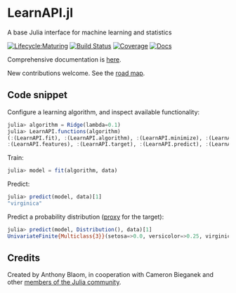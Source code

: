 # LearnAPI.jl

A base Julia interface for machine learning and statistics

[![Lifecycle:Maturing](https://img.shields.io/badge/Lifecycle-Maturing-007EC6)](ROADMAP.md)
[![Build Status](https://github.com/JuliaAI/LearnAPI.jl/workflows/CI/badge.svg)](https://github.com/JuliaAI/LearnAPI.jl/actions)
[![Coverage](https://codecov.io/gh/JuliaAI/LearnAPI.jl/branch/master/graph/badge.svg)](https://codecov.io/github/JuliaAI/LearnAPI.jl?branch=master)
[![Docs](https://img.shields.io/badge/docs-dev-blue.svg)](https://juliaai.github.io/LearnAPI.jl/dev/)

Comprehensive documentation is [here](https://juliaai.github.io/LearnAPI.jl/dev/).

New contributions welcome. See the [road map](ROADMAP.md).

## Code snippet

Configure a learning algorithm, and inspect available functionality:

```julia
julia> algorithm = Ridge(lambda=0.1)
julia> LearnAPI.functions(algorithm)
(:(LearnAPI.fit), :(LearnAPI.algorithm), :(LearnAPI.minimize), :(LearnAPI.obs), 
:(LearnAPI.features), :(LearnAPI.target), :(LearnAPI.predict), :(LearnAPI.coefficients))
```

Train:

```julia
julia> model = fit(algorithm, data)
```

Predict:

```julia
julia> predict(model, data)[1]
"virginica"
```

Predict a probability distribution ([proxy](https://juliaai.github.io/LearnAPI.jl/dev/kinds_of_target_proxy/#proxy_types) for the target):

```julia
julia> predict(model, Distribution(), data)[1]
UnivariateFinite{Multiclass{3}}(setosa=>0.0, versicolor=>0.25, virginica=>0.75)
```

## Credits

Created by Anthony Blaom, in cooperation with Cameron Bieganek and other [members of the
Julia
community](https://discourse.julialang.org/t/ann-learnapi-jl-proposal-for-a-basement-level-machine-learning-api/93048).

